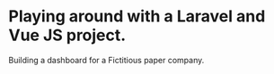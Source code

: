 # Playing around with a Laravel and Vue JS project.
Building a dashboard for a Fictitious paper company.
